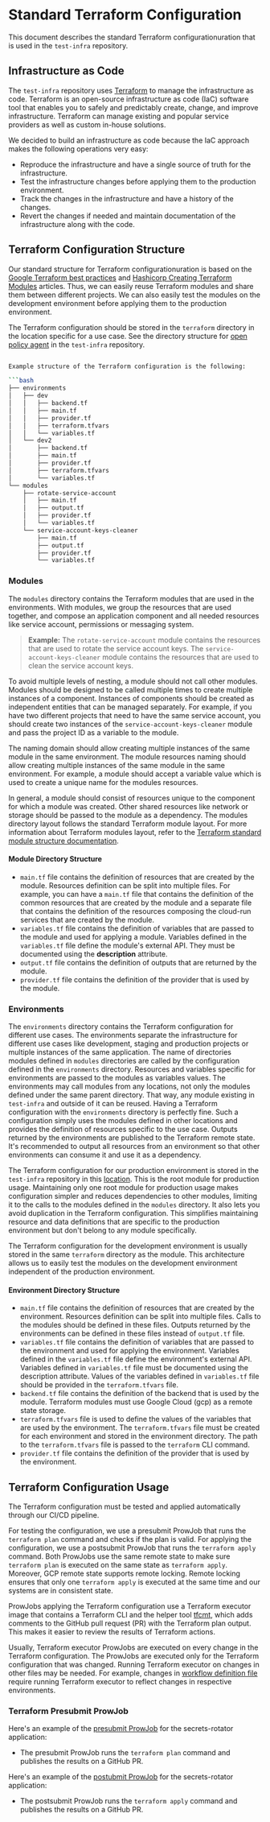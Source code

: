 # Standard Terraform Configuration

This document describes the standard Terraform configurationuration that is used in the `test-infra` repository. 

## Infrastructure as Code

The `test-infra` repository uses [Terraform](https://www.terraform.io/) to manage the infrastructure as code. Terraform is an open-source infrastructure as code (IaC) software tool that enables you to safely and predictably create, change, and improve infrastructure. Terraform can manage existing and popular service providers as well as custom in-house solutions.

We decided to build an infrastructure as code because the IaC approach makes the following operations very easy: 
- Reproduce the infrastructure and have a single source of truth for the infrastructure. 
- Test the infrastructure changes before applying them to the production environment.
- Track the changes in the infrastructure and have a history of the changes.
- Revert the changes if needed and maintain documentation of the infrastructure along with the code.

## Terraform Configuration Structure

Our standard structure for Terraform configurationuration is based on the [Google Terraform best practices](https://cloud.google.com/docs/terraform/best-practices-for-terraform) and [Hashicorp Creating Terraform Modules](https://developer.hashicorp.com/terraform/language/modules/develop) articles. Thus, we can easily reuse Terraform modules and share them between different projects. We can also easily test the modules on the development environment before applying them to the production environment.

The Terraform configuration should be stored in the `terraform` directory in the location specific for a use case. See the directory structure for [open policy agent](https://github.com/kyma-project/test-infra/tree/main/opa) in the `test-infra` repository.

```bash

Example structure of the Terraform configuration is the following:

```bash
├── environments
│   ├── dev
│   │   ├── backend.tf
│   │   ├── main.tf
│   │   ├── provider.tf
│   │   ├── terraform.tfvars
│   │   └── variables.tf
│   └── dev2
│       ├── backend.tf
│       ├── main.tf
│       ├── provider.tf
│       ├── terraform.tfvars
│       └── variables.tf
└── modules
    ├── rotate-service-account
    │   ├── main.tf
    │   ├── output.tf
    │   ├── provider.tf
    │   └── variables.tf
    └── service-account-keys-cleaner
        ├── main.tf
        ├── output.tf
        ├── provider.tf
        └── variables.tf
```
### Modules

The `modules` directory contains the Terraform modules that are used in the environments. With modules, we group the resources that are used together, and compose an application component and all needed resources like service account, permissions or messaging system. 

> **Example:** The `rotate-service-account` module contains the resources that are used to rotate the service account keys. The `service-account-keys-cleaner` module contains the resources that are used to clean the service account keys. 

To avoid multiple levels of nesting, a module should not call other modules. Modules should be designed to be called multiple times to create multiple instances of a component. Instances of components should be created as independent entities that can be managed separately. 
For example, if you have two different projects that need to have the same service account, you should create two instances of the `service-account-keys-cleaner` module and pass the project ID as a variable to the module. 

The naming domain should allow creating multiple instances of the same module in the same environment. The module resources naming should allow creating multiple instances of the same module in the same environment. For example, a module should accept a variable value which is used to create a unique name for the modules resources. 

In general, a module should consist of resources unique to the component for which a module was created. Other shared resources like network or storage should be passed to the module as a dependency. The modules directory layout follows the standard Terraform module layout. For more information about Terraform modules layout, refer to the [Terraform standard module structure documentation](https://developer.hashicorp.com/terraform/language/modules/develop/structure).

#### Module Directory Structure

- `main.tf` file contains the definition of resources that are created by the module. Resources definition can be split into multiple files. For example, you can have a `main.tf` file that contains the definition of the common resources that are created by the module and a separate file that contains the definition of the resources composing the cloud-run services that are created by the module.
- `variables.tf` file contains the definition of variables that are passed to the module and used for applying a module. Variables defined in the `variables.tf` file define the module's external API. They must be documented using the **description** attribute. 
- `output.tf` file contains the definition of outputs that are returned by the module. 
- `provider.tf` file contains the definition of the provider that is used by the module.

### Environments

The `environments` directory contains the Terraform configuration for different use cases. The environments separate the infrastructure for different use cases like development, staging and production projects or multiple instances of the same application. 
The name of directories modules defined in `modules` directories are called by the configuration defined in the `environments` directory. Resources and variables specific for environments are passed to the modules as variables values. 
The environments may call modules from any locations, not only the modules defined under the same parent directory. That way, any module existing in `test-infra` and outside of it can be reused. Having a Terraform configuration with the `environments` directory is perfectly fine. Such a configuration simply uses the modules defined in other locations and provides the definition of resources specific to the use case. Outputs returned by the environments are published to the Terraform remote state. It's recommended to output all resources from an environment so that other environments can consume it and use it as a dependency.

The Terraform configuration for our production environment is stored in the `test-infra` repository in this [location](https://github.com/kyma-project/test-infra/tree/main/configurations/terraform/environments/prod). This is the root module for production usage. Maintaining only one root module for production usage makes configuration simpler and reduces dependencies to other modules, limiting it to the calls to the modules defined in the `modules` directory. It also lets you avoid duplication in the Terraform configuration. This simplifies maintaining resource and data definitions that are specific to the production environment but don't belong to any module specifically.

The Terraform configuration for the development environment is usually stored in the same `terraform` directory as the module. This architecture allows us to easily test the modules on the development environment independent of the production environment.

#### Environment Directory Structure

- `main.tf` file contains the definition of resources that are created by the environment. Resources definition can be split into multiple files. Calls to the modules should be defined in these files. Outputs returned by the environments can be defined in these files instead of `output.tf` file.
- `variables.tf` file contains the definition of variables that are passed to the environment and used for applying the environment. Variables defined in the `variables.tf` file define the environment's external API. Variables defined in `variables.tf` file must be documented using the description attribute. Values of the variables defined in `variables.tf` file should be provided in the `terraform.tfvars` file.
- `backend.tf` file contains the definition of the backend that is used by the module. Terraform modules must use Google Cloud (gcp) as a remote state storage.
- `terraform.tfvars` file is used to define the values of the variables that are used by the environment. The `terraform.tfvars` file must be created for each environment and stored in the environment directory. The path to the `terraform.tfvars` file is passed to the `terraform` CLI command.
- `provider.tf` file contains the definition of the provider that is used by the environment.

## Terraform Configuration Usage

The Terraform configuration must be tested and applied automatically through our CI/CD pipeline. 

For testing the configuration, we use a presubmit ProwJob that runs the `terraform plan` command and checks if the plan is valid. For applying the configuration, we use a postsubmit ProwJob that runs the `terraform apply` command. 
Both ProwJobs use the same remote state to make sure `terraform plan` is executed on the same state as `terraform apply`. Moreover, GCP remote state supports remote locking. Remote locking ensures that only one `terraform apply` is executed at the same time and our systems are in consistent state.

ProwJobs applying the Terraform configuration use a Terraform executor image that contains a Terraform CLI and the helper tool [tfcmt](https://suzuki-shunsuke.github.io/tfcmt/), which adds comments to the GitHub pull request (PR) with the Terraform plan output. This makes it easier to review the results of Terraform actions. 

Usually, Terraform executor ProwJobs are executed on every change in the Terraform configuration. The ProwJobs are executed only for the Terraform configuration that was changed. Running Terraform executor on changes in other files may be needed. For example, changes in [workflow definition file](https://github.com/kyma-project/test-infra/blob/main/pkg/gcp/workflows/secrets-leak-detector.yaml) require running Terraform executor to reflect changes in respective environments.

### Terraform Presubmit ProwJob

Here's an example of the [presubmit ProwJob](https://github.com/kyma-project/test-infra/blob/4540c0ba3622b4f1fed47a50dedc189fdfc324b1/prow/jobs/test-infra/secrets-rotator.yaml) for the secrets-rotator application:
- The presubmit ProwJob runs the `terraform plan` command and publishes the results on a GitHub PR.

Here's an example of the [postubmit ProwJob](https://github.com/kyma-project/test-infra/blob/4540c0ba3622b4f1fed47a50dedc189fdfc324b1/prow/jobs/test-infra/secrets-rotator.yaml) for the secrets-rotator application:
- The postsubmit ProwJob runs the `terraform apply` command and publishes the results on a GitHub PR.
